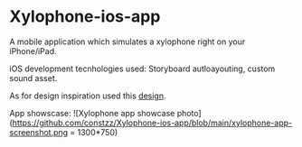 # Xylophone-ios-app
 
A mobile application which simulates a xylophone right on your iPhone/iPad.

iOS development tecnhologies used: Storyboard autloayouting, custom sound asset.

As for design inspiration used this [design](https://dribbble.com/shots/1021094-Simple-Xylophone-for-iOS).

App showscase:
![Xylophone app showcase photo](https://github.com/constzz/Xylophone-ios-app/blob/main/xylophone-app-screenshot.png = 1300*750)



